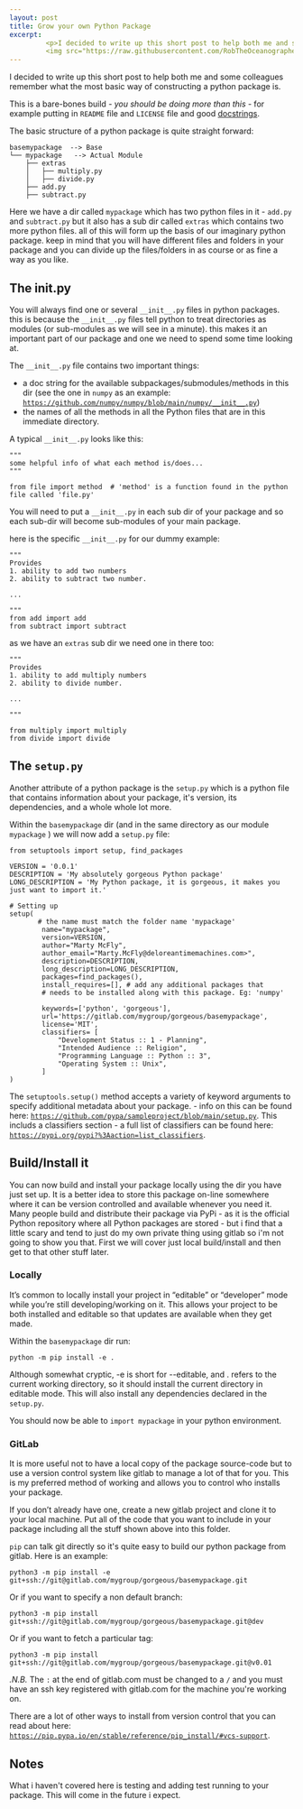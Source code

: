 ```yaml
---
layout: post
title: Grow your own Python Package
excerpt:
         <p>I decided to write up this short post to help both me and some colleagues remember what the most basic way of constructing a python package is.</p>
         <img src="https://raw.githubusercontent.com/RobTheOceanographer/robtheoceanographer.github.io/master/images/python.png" alt="python_cartoon">
---
```

I decided to write up this short post to help both me and some colleagues remember what the most basic way of constructing a python package is.

This is a bare-bones build - *you should be doing more than this* - for example putting in `README` file and `LICENSE` file and good [docstrings](http://www.robtheoceanographer.com/HowToDocstring/).

The basic structure of a python package is quite straight forward:

```
basemypackage  --> Base
└── mypackage   --> Actual Module
    ├── extras
    │   ├── multiply.py
    │   ├── divide.py
    ├── add.py
    ├── subtract.py
```
Here we have a dir called `mypackage` which has two python files in it - `add.py` and `subtract.py` but it also has a sub dir called `extras` which contains two more python files. all of this will form up the basis of our imaginary python package. keep in mind that you will have different files and folders in your package and you can divide up the files/folders in as course or as fine a way as you like.

## The __init__.py
You will always find one or several `__init__.py` files in python packages. this is because the `__init__.py` files tell python to treat directories as modules (or sub-modules as we will see in a minute). this makes it an important part of our package and one we need to spend some time looking at.

The `__init__.py` file contains two important things:
- a doc string for the available subpackages/submodules/methods in this dir (see the one in `numpy` as an example: [`https://github.com/numpy/numpy/blob/main/numpy/__init__.py`](https://github.com/numpy/numpy/blob/main/numpy/__init__.py))
- the names of all the methods in all the Python files that are in this immediate directory.

A typical `__init__.py` looks like this:
```
"""
some helpful info of what each method is/does...
"""

from file import method  # 'method' is a function found in the python file called 'file.py'

```

You will need to put a `__init__.py` in each sub dir of your package and so each sub-dir will become sub-modules of your main package.

here is the specific `__init__.py` for our dummy example:
```
"""
Provides
1. ability to add two numbers
2. ability to subtract two number.

...

"""
from add import add
from subtract import subtract
```

as we have an `extras` sub dir we need one in there too:

```
"""
Provides
1. ability to add multiply numbers
2. ability to divide number.

...

"""

from multiply import multiply
from divide import divide
```

## The `setup.py`
Another attribute of a python package is the `setup.py` which is a python file that contains information about your package, it's version, its dependencies, and a whole whole lot more.

Within the `basemypackage` dir (and in the same directory as our module `mypackage` ) we will now add a `setup.py` file:

```
from setuptools import setup, find_packages

VERSION = '0.0.1' 
DESCRIPTION = 'My absolutely gorgeous Python package'
LONG_DESCRIPTION = 'My Python package, it is gorgeous, it makes you just want to import it.'

# Setting up
setup(
       # the name must match the folder name 'mypackage'
        name="mypackage", 
        version=VERSION,
        author="Marty McFly",
        author_email="Marty.McFly@deloreantimemachines.com>",
        description=DESCRIPTION,
        long_description=LONG_DESCRIPTION,
        packages=find_packages(),
        install_requires=[], # add any additional packages that 
        # needs to be installed along with this package. Eg: 'numpy'
        
        keywords=['python', 'gorgeous'],
        url='https://gitlab.com/mygroup/gorgeous/basemypackage',
        license='MIT',
        classifiers= [
            "Development Status :: 1 - Planning",
            "Intended Audience :: Religion",
            "Programming Language :: Python :: 3",
            "Operating System :: Unix",
        ]
)
```
The `setuptools.setup()` method accepts a variety of keyword arguments to specify additional metadata about your package. - info on this can be found here: [`https://github.com/pypa/sampleproject/blob/main/setup.py`](https://github.com/pypa/sampleproject/blob/main/setup.py).
This includs a classifiers section - a full list of classifiers can be found here: [`https://pypi.org/pypi?%3Aaction=list_classifiers`](https://pypi.org/pypi?%3Aaction=list_classifiers).

## Build/Install it
You can now build and install your package locally using the dir you have just set up. It is a better idea to store this package on-line somewhere where it can be version controlled and available whenever you need it. Many people build and distribute their package via PyPi - as it is the official Python repository where all Python packages are stored - but i find that a little scary and tend to just do my own private thing using gitlab so i'm not going to show you that. First we will cover just local build/install and then get to that other stuff later.

### Locally
It’s common to locally install your project in “editable” or “developer” mode while you’re still developing/working on it. This allows your project to be both installed and editable so that updates are available when they get made.

Within the `basemypackage` dir run:
```
python -m pip install -e .
```
Although somewhat cryptic, -e is short for --editable, and . refers to the current working directory, so it should install the current directory in editable mode. This will also install any dependencies declared in the `setup.py`.

You should now be able to `import mypackage` in your python environment.

### GitLab
It is more useful not to have a local copy of the package source-code but to use a version control system like gitlab to manage a lot of that for you.
This is my preferred method of working and allows you to control who installs your package.

If you don’t already have one, create a new gitlab project and clone it to your local machine. Put all of the code that you want to include in your package including all the stuff shown above into this folder.

`pip` can talk git directly so it's quite easy to build our python package from gitlab. Here is an example:
```
python3 -m pip install -e git+ssh://git@gitlab.com/mygroup/gorgeous/basemypackage.git
```
Or if you want to specify a non default branch:
```
python3 -m pip install git+ssh://git@gitlab.com/mygroup/gorgeous/basemypackage.git@dev
```
Or if you want to fetch a particular tag:
```
python3 -m pip install git+ssh://git@gitlab.com/mygroup/gorgeous/basemypackage.git@v0.01
```
*.N.B.* The `:` at the end of gitlab.com must be changed to a `/` and you must have an ssh key registered with gitlab.com for the machine you're working on.

There are a lot of other ways to install from version control that you can read about here: [`https://pip.pypa.io/en/stable/reference/pip_install/#vcs-support`](https://pip.pypa.io/en/stable/reference/pip_install/#vcs-support).

## Notes
What i haven't covered here is testing and adding test running to your package. This will come in the future i expect.
